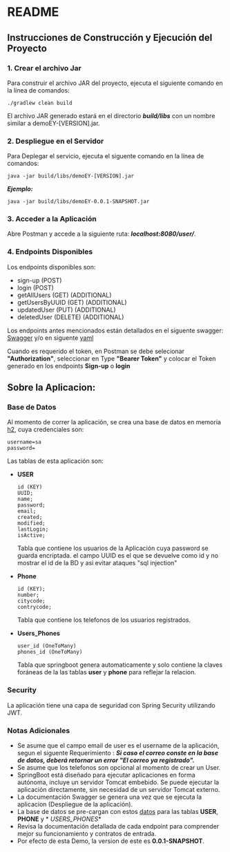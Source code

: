 # README

## Instrucciones de Construcción y Ejecución del Proyecto

### 1. Crear el archivo Jar

Para construir el archivo JAR del proyecto, ejecuta el siguiente comando en la línea de comandos:

```
./gradlew clean build
```

El archivo JAR generado estará en el directorio **_build/libs_** con un nombre similar a demoEY-[VERSION].jar.

### 2. Despliegue en el Servidor

Para Deplegar el servicio, ejecuta el siguente comando en la línea de comandos:

```
java -jar build/libs/demoEY-[VERSION].jar
```

**_Ejemplo:_**

```
java -jar build/libs/demoEY-0.0.1-SNAPSHOT.jar
```

### 3. Acceder a la Aplicación

Abre Postman y accede a la siguiente ruta: **_localhost:8080/user/_**.

### 4. Endpoints Disponibles

Los endpoints disponibles son:

- sign-up (POST)
- login (POST)
- getAllUsers (GET) (ADDITIONAL)
- getUsersByUUID (GET) (ADDITIONAL)
- updatedUser (PUT) (ADDITIONAL)
- deletedUser (DELETE) (ADDITIONAL)

Los endpoints antes mencionados están detallados en el siguente
swagger: [Swagger](http://localhost:8080/swagger-ui/index.html#/) y/o en
siguente [yaml](src/main/resources/api-docs.yaml)

Cuando es requerido el token, en Postman se debe selecionar **"Authorization"**, seleccionar en Type **"Bearer Token"**
y
colocar el Token generado en los endpoints **Sign-up** o **login**

## Sobre la Aplicacion:

### Base de Datos

Al momento de correr la aplicación, se crea una base de datos en memoria [h2](http://localhost:8080/h2-console), cuya
credenciales son:

```
username=sa
password=
```

Las tablas de esta aplicación son:

- **USER**
  ~~~
  id (KEY)
  UUID;
  name;
  password;
  email;
  created;
  modified;
  lastLogin;
  isActive;
  ~~~

  Tabla que contiene los usuarios de la Aplicación cuya password se guarda encriptada. el campo UUID es el que se
  devuelve como id y no mostrar el id de la BD y asi evitar ataques "sql injection"


- **Phone**
  ~~~
  id (KEY);
  number;
  citycode;
  contrycode;
  ~~~

  Tabla que contiene los telefonos de los usuarios registrados.


- **Users_Phones**
  ~~~
  user_id (OneToMany)
  phones_id (OneToMany)
  ~~~  

  Tabla que springboot genera automaticamente y solo contiene la claves foráneas de la las tablas **user** y **phone**
  para reflejar la relacion.

### Security

La aplicación tiene una capa de seguridad con Spring Security utilizando JWT.

### Notas Adicionales

* Se asume que el campo email de user es el username de la aplicación, segun el siguente Requerimiento :
  **_Si caso el correo conste en la base de datos, deberá retornar un error "El correo ya registrado"._**
* Se asume que los telefonos son opcional al momento de crear un User.
* SpringBoot está diseñado para ejecutar aplicaciones en forma autónoma, incluye un servidor Tomcat embebido. Se puede
  ejecutar la aplicación directamente, sin necesidad de un servidor Tomcat externo.
* La documentación Swagger se genera una vez que se ejecuta la aplicacion (Despliegue de la aplicación).
* La base de datos se pre-cargan con estos [datos](src/main/resources/data.sql) para las tablas **USER**, **PHONE** y *
  *USERS_PHONES**
* Revisa la documentación detallada de cada endpoint para comprender mejor su funcionamiento y contratos de entrada.
* Por efecto de esta Demo, la version de este es **0.0.1-SNAPSHOT**.
